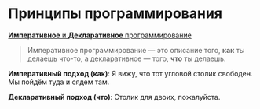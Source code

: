 # Принципы программирования

[**Императивное** и **Декларативное** программирование](./ProgPrinciple.md)

> Императивное программирование — это описание того, **как** ты делаешь что-то, а декларативное — того, **что** ты делаешь.

**Императивный подход (как)**: Я вижу, что тот угловой столик свободен. Мы пойдём туда и сядем там.

**Декларативный подход (что)**: Столик для двоих, пожалуйста.